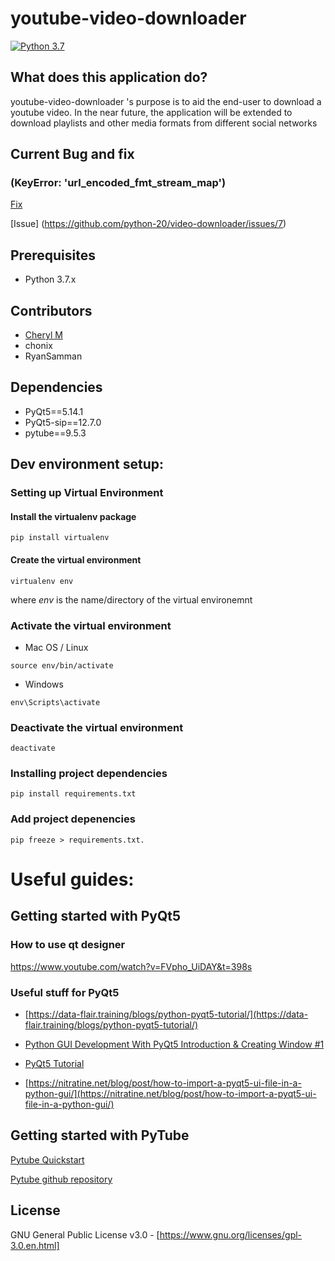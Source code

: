 # youtube-video-downloader
[![Python 3.7](https://img.shields.io/badge/python-3.7-blue.svg)](https://www.python.org/downloads/release/python-376/)


## What does this application do?
youtube-video-downloader 's purpose is to aid the end-user to download a youtube video.
In the near future, the application will be extended to download playlists and other media formats from different 
social networks

## Current Bug and fix
### (KeyError: 'url_encoded_fmt_stream_map')

[Fix](https://github.com/nficano/pytube/pull/537/files/bceb929e143caadd874955fa422f8a58955bafaf)

[Issue] (https://github.com/python-20/video-downloader/issues/7)


## Prerequisites
- Python 3.7.x

## Contributors
- [Cheryl M](github.com/cherylli)  
- chonix
- RyanSamman

## Dependencies
- PyQt5==5.14.1
- PyQt5-sip==12.7.0
- pytube==9.5.3

## Dev environment setup:
### Setting up Virtual Environment
#### Install the virtualenv package
```
pip install virtualenv
```
#### Create the virtual environment
```
virtualenv env
```
where <i>env</i> is the name/directory of the virtual environemnt

### Activate the virtual environment

- Mac OS / Linux
```
source env/bin/activate
```

- Windows
```
env\Scripts\activate
```

### Deactivate the virtual environment
```
deactivate
```

### Installing project dependencies
```
pip install requirements.txt
```

### Add project depenencies
```
pip freeze > requirements.txt.
```

# Useful guides:
## Getting started with PyQt5
### How to use qt designer
https://www.youtube.com/watch?v=FVpho_UiDAY&t=398s

### Useful stuff for PyQt5
- [https://data-flair.training/blogs/python-pyqt5-tutorial/](https://data-flair.training/blogs/python-pyqt5-tutorial/)

- [Python GUI Development With PyQt5 Introduction & Creating Window #1](https://youtu.be/yD0iu3n-e_s?list=PL1FgJUcJJ03uO70zDLDF3oaTu6s2QLOPa)

- [PyQt5 Tutorial](https://www.youtube.com/watch?v=_bi0SqW_4L0&list=PLS1QulWo1RIZTkXbVkjr5Z3m-uMs05u7V)

- [https://nitratine.net/blog/post/how-to-import-a-pyqt5-ui-file-in-a-python-gui/](https://nitratine.net/blog/post/how-to-import-a-pyqt5-ui-file-in-a-python-gui/)

## Getting started with PyTube

[Pytube Quickstart](https://python-pytube.readthedocs.io/en/latest/user/quickstart.html)

[Pytube github repository](https://github.com/nficano/pytube)

## License
GNU General Public License v3.0 - 
[https://www.gnu.org/licenses/gpl-3.0.en.html]